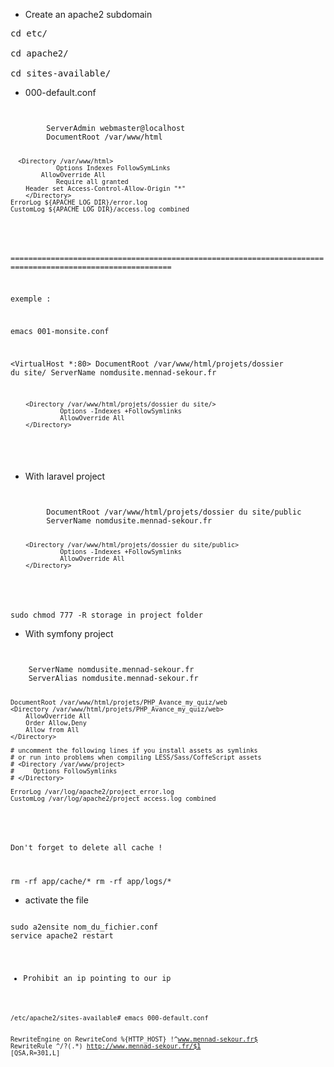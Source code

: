 - Create an apache2 subdomain

<pre>
cd etc/

cd apache2/

cd sites-available/
</pre>

- 000-default.conf

<code>
<VirtualHost *:80>
        ServerAdmin webmaster@localhost
        DocumentRoot /var/www/html

      <Directory /var/www/html>
                Options Indexes FollowSymLinks
	        AllowOverride All
                Require all granted
		Header set Access-Control-Allow-Origin "*"
        </Directory>
	ErrorLog ${APACHE_LOG_DIR}/error.log
	CustomLog ${APACHE_LOG_DIR}/access.log combined
</VirtualHost>

==========================================================================================================

exemple : 

emacs 001-monsite.conf

<VirtualHost *:80>
        DocumentRoot /var/www/html/projets/dossier du site/
        ServerName nomdusite.mennad-sekour.fr

        <Directory /var/www/html/projets/dossier du site/>
                 Options -Indexes +FollowSymlinks
                 AllowOverride All
        </Directory>
</VirtualHost>

</code>

- With laravel project

<code>
<VirtualHost *:80>
        DocumentRoot /var/www/html/projets/dossier du site/public
        ServerName nomdusite.mennad-sekour.fr

        <Directory /var/www/html/projets/dossier du site/public>
                 Options -Indexes +FollowSymlinks
                 AllowOverride All
        </Directory>
</VirtualHost>

sudo chmod 777 -R storage in project folder
</code>

- With symfony project

<code>
<VirtualHost *:80>
    ServerName nomdusite.mennad-sekour.fr
    ServerAlias nomdusite.mennad-sekour.fr

    DocumentRoot /var/www/html/projets/PHP_Avance_my_quiz/web
    <Directory /var/www/html/projets/PHP_Avance_my_quiz/web>
        AllowOverride All
        Order Allow,Deny
        Allow from All
    </Directory>

    # uncomment the following lines if you install assets as symlinks           
    # or run into problems when compiling LESS/Sass/CoffeScript assets          
    # <Directory /var/www/project>                                              
    #     Options FollowSymlinks                                                
    # </Directory>                                                              

    ErrorLog /var/log/apache2/project_error.log
    CustomLog /var/log/apache2/project_access.log combined
</VirtualHost>

Don't forget to delete all cache !

rm -rf app/cache/*
rm -rf app/logs/*
</code>

- activate the file

<code>
sudo a2ensite nom_du_fichier.conf
service apache2 restart
</pre>

- Prohibit an ip pointing to our ip

<code>
/etc/apache2/sites-available# emacs 000-default.conf 

RewriteEngine on
RewriteCond %{HTTP_HOST} !^www.mennad-sekour.fr$
RewriteRule ^/?(.*) http://www.mennad-sekour.fr/$1 [QSA,R=301,L]
</code>
